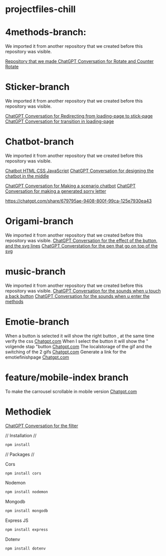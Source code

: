 # projectfiles-chill

# 4methods-branch:

We imported it from another repository that we created before this repository was visible.

[Repository that we made ](https://github.com/rayanarssi/testing-chilol-sorrybox.git)
[ChatGPT Conversation for Rotate and Counter Rotate](https://chatgpt.com/share/6788f3e1-5f44-8004-89eb-2e62e9a164c2)

# Sticker-branch

We imported it from another repository that we created before this repository was visible.

[ChatGPT Conversation for Redirecting from loading-page to stick-page](https://chatgpt.com/share/6788e0be-ec60-8004-92fe-271724db49fb)
[ChatGPT Conversation for transition in loading-page](https://chatgpt.com/share/6788e0be-ec60-8004-92fe-271724db49fb)

# Chatbot-branch

We imported it from another repository that we created before this repository was visible.

[Chatbot HTML CSS JavaScript](https://youtu.be/Bv8FORu-ACA?si=waKLsf2wM4lzvmfr)
[ChatGPT Conversation for designing the chatbot in the middle](https://chatgpt.com/share/6788fb6a-5260-8004-bff5-6bdae33e6bb0)

[ChatGPT Conversation for Making a scenario chatbot](https://chatgpt.com/share/6790d49a-8c54-8001-a3db-3c65f35a18ee)
[ChatGPT Conversation for making a generated sorry letter](https://chatgpt.com/share/6790d4ee-1770-8001-b9f4-6f278ae4f8f0)

https://chatgpt.com/share/679795ae-9408-800f-99ca-125e7930ea43

# Origami-branch

We imported it from another repository that we created before this repository was visible.
[ChatGPT Conversation for the effect of the button, and the svg lines](https://chatgpt.com/share/6789b13c-5080-8000-b9ec-09eebae7bbc7)
[ChatGPT Converstation for the pen that go on top of the svg](https://chatgpt.com/share/6789c15a-fe30-8000-9fc6-12bb7e6eee08)

# music-branch

We imported it from another repository that we created before this repository was visible.
[ChatGPT Conversation for the sounds when u touch a back button](https://chatgpt.com/share/6790ba77-486c-8000-8c9a-07cd4af9f6bd)
[ChatGPT Conversation for the sounds when u enter the methods](https://chatgpt.com/share/6790bffb-32c4-8000-be93-98c58be029ac)

# Emotie-branch

When a button is selected it will show the right button , at the same time verify the css
[Chatgpt.com](https://chatgpt.com/share/6792049b-c464-8007-80d7-48cbd549dd7a)
When I select the button it will show the " volgende stap "button
[Chatgpt.com](https://chatgpt.com/share/6792290a-fba0-8007-9ae1-7ba6d540f37c)
The localstorage of the gif and the switching of the 2 gifs
[Chatgpt.com](https://chatgpt.com/share/67936ac8-b8dc-8007-a21e-4ac76b0aa2a9)
Generate a link for the emotiefinishpage
[Chatgpt.com](https://chatgpt.com/share/67936ac8-b8dc-8007-a21e-4ac76b0aa2a9)

# feature/mobile-index branch

To make the carrousel scrollable in mobile version
[Chatgpt.com](https://chatgpt.com/share/6798a736-5c10-800e-999e-0a84147954b0)

# Methodiek

[ChatGPT Conversation for the filter](https://chatgpt.com/share/6799272e-aac0-8004-beb2-c42658086d78)

// Installation //

```javascript
npm install
```

// Packages //

Cors

```javascript
npm install cors
```

Nodemon

```javascript
npm install nodemon
```

Mongodb

```javascript
npm install mongodb
```

Express JS

```javascript
npm install express
```

Dotenv

```javascript
npm install dotenv
```
